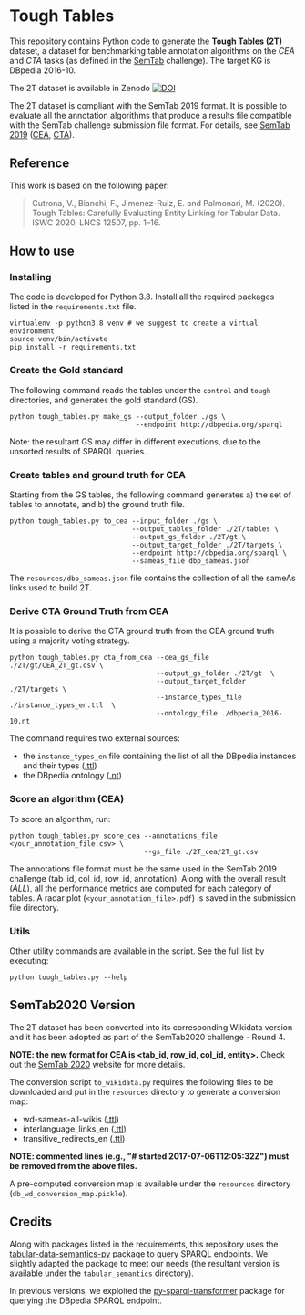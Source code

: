 # Tough Tables 
This repository contains Python code to generate the **Tough Tables (2T)** dataset, a dataset for
benchmarking table annotation algorithms on the *CEA* and *CTA* tasks (as defined in the
[SemTab](http://www.cs.ox.ac.uk/isg/challenges/sem-tab/) challenge).
The target KG is DBpedia 2016-10.

The 2T dataset is available in Zenodo
[![DOI](https://zenodo.org/badge/DOI/10.5281/zenodo.3840646.svg)](https://doi.org/10.5281/zenodo.3840646)

The 2T dataset is compliant with the SemTab 2019 format. It is possible to evaluate
all the annotation algorithms that produce a results file compatible with the SemTab
challenge submission file format.
For details, see [SemTab 2019](http://www.cs.ox.ac.uk/isg/challenges/sem-tab/2019/index.html)
([CEA](https://www.aicrowd.com/challenges/iswc-2019-cell-entity-annotation-cea-challenge),
[CTA](https://www.aicrowd.com/challenges/iswc-2019-column-type-annotation-cta-challenge)).

## Reference
This work is based on the following paper:
> Cutrona, V., Bianchi, F., Jimenez-Ruiz, E. and Palmonari, M. (2020). Tough Tables: Carefully Evaluating 
> Entity Linking for Tabular Data. ISWC 2020, LNCS 12507, pp. 1–16.

## How to use
### Installing
The code is developed for Python 3.8.
Install all the required packages listed in the `requirements.txt` file.
```shell script
virtualenv -p python3.8 venv # we suggest to create a virtual environment
source venv/bin/activate
pip install -r requirements.txt
```

### Create the Gold standard
The following command reads the tables under the `control` and `tough` directories, 
and generates the gold standard (GS).
```shell script
python tough_tables.py make_gs --output_folder ./gs \
                               --endpoint http://dbpedia.org/sparql
```
Note: the resultant GS may differ in different executions, due to the unsorted results of SPARQL queries.

### Create tables and ground truth for CEA
Starting from the GS tables, the following command generates a) the set of tables to annotate,
and b) the ground truth file.
```shell script
python tough_tables.py to_cea --input_folder ./gs \
                              --output_tables_folder ./2T/tables \
                              --output_gs_folder ./2T/gt \
                              --output_target_folder ./2T/targets \
                              --endpoint http://dbpedia.org/sparql \
                              --sameas_file dbp_sameas.json
```
The `resources/dbp_sameas.json` file contains the collection of all the sameAs links used to build 2T.

### Derive CTA Ground Truth from CEA
It is possible to derive the CTA ground truth from the CEA ground truth using a majority voting strategy.
```shell script
python tough_tables.py cta_from_cea --cea_gs_file ./2T/gt/CEA_2T_gt.csv \
                                    --output_gs_folder ./2T/gt  \
                                    --output_target_folder  ./2T/targets \
                                    --instance_types_file ./instance_types_en.ttl  \
                                    --ontology_file ./dbpedia_2016-10.nt
```
The command requires two external sources:
- the `instance_types_en` file containing the list of all the DBpedia instances and their types
  ([.ttl](http://downloads.dbpedia.org/2016-10/core-i18n/en/instance_types_en.ttl.bz2))
- the DBpedia ontology ([.nt](http://downloads.dbpedia.org/2016-10/dbpedia_2016-10.nt))

### Score an algorithm (CEA)
To score an algorithm, run:
```shell script
python tough_tables.py score_cea --annotations_file <your_annotation_file.csv> \
                                 --gs_file ./2T_cea/2T_gt.csv
```
The annotations file format must be the same used in the SemTab 2019 challenge (tab_id, col_id, row_id, annotation).
Along with the overall result (*ALL*), all the performance metrics are computed for each category of tables.
A radar plot (`<your_annotation_file>.pdf`) is saved in the submission file directory.

### Utils
Other utility commands are available in the script. See the full list by executing:
```shell script
python tough_tables.py --help
``` 


## SemTab2020 Version
The 2T dataset has been converted into its corresponding Wikidata version and it has been adopted as part of the
SemTab2020 challenge - Round 4.

**NOTE: the new format for CEA is <tab_id, row_id, col_id, entity>.**
Check out the [SemTab 2020](http://www.cs.ox.ac.uk/isg/challenges/sem-tab/2020/index.html) website for more details.

The conversion script `to_wikidata.py` requires the following files to be downloaded and put in the `resources`
directory to generate a conversion map:

- wd-sameas-all-wikis ([.ttl](https://downloads.dbpedia.org/repo/dbpedia/wikidata/sameas-all-wikis/2020.08.01/sameas-all-wikis.ttl.bz2))
- interlanguage_links_en ([.ttl](http://downloads.dbpedia.org/2016-10/core-i18n/en/interlanguage_links_en.ttl.bz2))
- transitive_redirects_en ([.ttl](http://downloads.dbpedia.org/2016-10/core-i18n/en/transitive_redirects_en.ttl.bz2))

**NOTE: commented lines (e.g., "# started 2017-07-06T12:05:32Z") must be removed from the above files.**

A pre-computed conversion map is available under the `resources` directory (`db_wd_conversion_map.pickle`).


## Credits
Along with packages listed in the requirements, this repository uses the
[tabular-data-semantics-py](https://github.com/ernestojimenezruiz/tabular-data-semantics-py) package to query
SPARQL endpoints. We slightly adapted the package to meet our needs (the resultant version is available under the
`tabular_semantics` directory).

In previous versions, we exploited the [py-sparql-transformer](https://github.com/D2KLab/py-sparql-transformer)
package for querying the DBpedia SPARQL endpoint.
